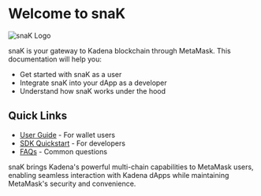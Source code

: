 # Welcome to snaK

![snaK Logo](./images/snak-logo.png)

snaK is your gateway to Kadena blockchain through MetaMask. This documentation will help you:

- Get started with snaK as a user
- Integrate snaK into your dApp as a developer
- Understand how snaK works under the hood

## Quick Links

- [User Guide](user-guide/index.md) - For wallet users
- [SDK Quickstart](sdk/index.md) - For developers
- [FAQs](./faqs.md) - Common questions

snaK brings Kadena's powerful multi-chain capabilities to MetaMask users, enabling seamless interaction with Kadena dApps while maintaining MetaMask's security and convenience.
